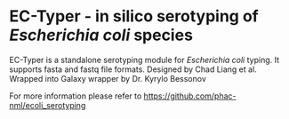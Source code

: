 # EC-Typer - in silico serotyping of *Escherichia coli* species
EC-Typer is a standalone serotyping module for *Escherichia coli* typing. It supports fasta and fastq file formats. Designed by Chad Liang et al. Wrapped into Galaxy wrapper by Dr. Kyrylo Bessonov

For more information please refer to https://github.com/phac-nml/ecoli_serotyping
